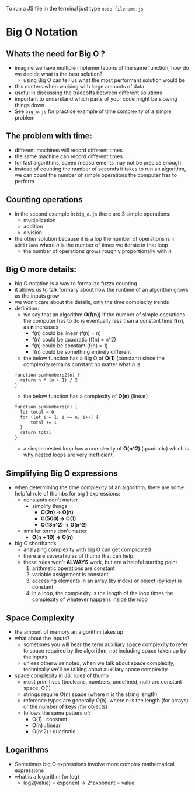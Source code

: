 To run a JS  file in the terminal just type `node filename.js`

# Big O Notation

## Whats the need for Big O ?
- imagine we have multiple implementations of the same function, how do we decide what is the best solution?
  - using Big O can tell us what the most performant solution would be
- this matters when working with large amounts of data
- useful in discussing the tradeoffs between different solutions
- important to understand which parts of your code might be slowing things down
- See `big_o.js` for practice example of time complexity of a simple problem

## The problem with time:
  - different machines will record different times
  - the same machine can record different times
  - for fast algorithms, speed measurements may not be precise enough
  - instead of counting the number of seconds it takes to run an algorithm, we can count the number of simple operations the computer has to perform

## Counting operations
- in the second example in `big_o.js` there are 3 simple operations:
  - multiplication
  - addition
  - division
- the other solution because it is a lop the number of operations is `n additions` where *n* is the number of times we iterate in that loop
  - the number of operations grows roughly proportionally with *n*

## Big O more details:
- big O notation is a way to formalize fuzzy counting
- it allows us to talk formally about how the runtime of an algorithm grows as the inputs grow
- we won't care about the details, only the time complexity trends 
- definition:
  - we say that an algorithm **O(f(n))** if the number of simple operations the computer has to do is eventually less than a constant time **f(n)**, as **n** increases
    - f(n) could be linear (f(n) = n)
    - f(n) could be quadratic (f(n) = n^2)
    - f(n) could be constant (f(n) = 1)
    - f(n) could be something entirely different 
  - the below function has a Big O of **O(1)**  (constant) since the complexity remains constant no matter what *n* is 
  ```
  function sumNumbers2(n) {
    return n * (n + 1) / 2
  }
  ```
  - the below function has a complexity of **O(n)** (linear)
  ```
  function sumNumbers(n) {
    let total = 0
    for (let i = 1; i <= n; i++) {
        total += i
    }
    return total
  }
  ```
  - a simple nested loop has a complexity of **O(n^2)** (quadratic) which is why nested loops are very inefficient 

## Simplifying Big O expressions
- when determining the time complexity of an algorithm, there are some helpful rule of thumbs for big ) expressions:
  - constants don't matter
    - simplify things
      - **O(2n) -> O(n)**
      - **O(500) -> O(1)**
      - **O(13n^2) -> O(n^2)**
  - smaller terms don't matter
    - **O(n + 10) -> O(n)**
- big O shorthands
  - analyzing complexity with big O can get complicated
  - there are several rules of thumb that can help
  - these rules won't **ALWAYS** work, but are a helpful starting point
    1. arithmetic operations are constant
    2. variable assignment is constant
    3. accessing elements in an array (by index) or object (by key) is constant
    4. in a loop, the complexity is the length of the loop times the complexity of whatever happens inside the loop

## Space Complexity
- the amount of memory an algorithm takes up
- what about the inputs?
  - sometimes you will hear the term auxiliary space complexity to refer to space required by the algorithm, not including space taken up by the inputs
  - unless otherwise noted, when we talk about space complexity, technically we'll be talking about auxiliary space complexity 
- space complexity in JS: rules of thumb
  - most primitives (booleans, numbers, undefined, null) are constant space, O(1)
  - strings require O(n) space (where n is the string length)
  - reference types are generally O(n), where n is the length (for arrays) or the number of keys (for objects)
  - follows the same patters of:
    - O(1) : constant
    - O(n) : linear
    - O(n^2) : quadratic 

## Logarithms
- Sometimes big O expressions involve more complex mathematical expressions
- what is a logarithm (or log)
  - log2(value) = exponent -> 2^exponent = value

